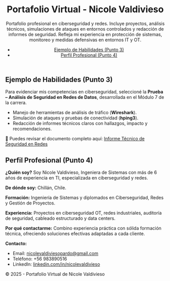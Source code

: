 
<!DOCTYPE html>
<html lang="es">
<head>
  <meta charset="UTF-8">
  <meta name="viewport" content="width=device-width, initial-scale=1.0">
  <link rel="stylesheet" href="assets/estilo.css">
</head>
<body>
  <header>
    <h1>Portafolio Virtual - Nicole Valdivieso</h1>
    Portafolio profesional en ciberseguridad y redes. Incluye proyectos, análisis técnicos, simulaciones de ataques en entornos controlados y redacción de informes de seguridad. Refleja mi experiencia en protección de sistemas, monitoreo y medidas defensivas en entornos IT y OT.
    <nav>
      <ul>
        <li><a href="#habilidades">Ejemplo de Habilidades (Punto 3)</a></li>
        <li><a href="#perfil">Perfil Profesional (Punto 4)</a></li>
      </ul>
    </nav>
  </header>

  <main>
    <!-- Punto 3 -->
    <section id="habilidades">
      <h2>Ejemplo de Habilidades (Punto 3)</h2>
      <p>
        Para evidenciar mis competencias en ciberseguridad, seleccioné la <strong>Prueba – Análisis de Seguridad en Redes de Datos</strong>, desarrollada en el Módulo 7 de la carrera. 
      </p>
      <ul>
        <li>Manejo de herramientas de análisis de tráfico (<strong>Wireshark</strong>).</li>
        <li>Simulación de ataques y pruebas de conectividad (<strong>hping3</strong>).</li>
        <li>Redacción de informes técnicos claros con hallazgos, impacto y recomendaciones.</li>
      </ul>
      <p>
        📄 Puedes revisar el documento completo aquí: 
        <a href="docs/Informe_Seguridad_Redes.pdf" target="_blank">Informe Técnico de Seguridad en Redes</a>
      </p>
    </section>
    <!-- Punto 4 -->
    <section id="perfil">
      <h2>Perfil Profesional (Punto 4)</h2>
      <p><strong>¿Quién soy?</strong> Soy Nicole Valdivieso, Ingeniera de Sistemas con más de 6 años de experiencia en TI, especializada en ciberseguridad y redes.</p>
      <p><strong>De dónde soy:</strong> Chillán, Chile.</p>
      <p><strong>Formación:</strong> Ingeniería de Sistemas y diplomados en Ciberseguridad, Redes y Gestión de Proyectos.</p>
      <p><strong>Experiencia:</strong> Proyectos en ciberseguridad OT, redes industriales, auditoría de seguridad, cableado estructurado y data centers.</p>
      <p><strong>Por qué contactarme:</strong> Combino experiencia práctica con sólida formación técnica, ofreciendo soluciones efectivas adaptadas a cada cliente.</p>
      <p><strong>Contacto:</strong></p>
      <ul>
        <li>Email: <a href="mailto:nicolevaldiviesopardo@gmail.com">nicolevaldiviesopardo@gmail.com</a></li>
        <li>Teléfono: +56 983890516</li>
        <li>LinkedIn: <a href="https://www.linkedin.com/in/nicolevaldivieso" target="_blank">linkedin.com/in/nicolevaldivieso</a></li>
      </ul>
    </section>
  </main>

  <footer>
    <p>© 2025 - Portafolio Virtual de Nicole Valdivieso</p>
  </footer>
</body>
</html>
